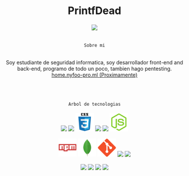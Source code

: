 <h1 align="center">PrintfDead</h1>
<p align="center" align-items="center">
  <img align="center" src="https://komarev.com/ghpvc/?username=PrintfDead"/><br><br>
  <p align="center">
    <code>Sobre mi</code><br><br>
    <p align="center">Soy estudiante de seguridad informatica, soy desarrollador front-end and back-end, programo de todo un poco, tambien hago pentesting. <br> <a href="https://home.nyfoo-pro.ml/">home.nyfoo-pro.ml (Proximamente)</a></p>
  </p><br><br>
  <p align="center">
    <code>Arbol de tecnologias</code><br><br>
    <img src="https://upload.wikimedia.org/wikipedia/commons/thumb/4/4c/Typescript_logo_2020.svg/1024px-Typescript_logo_2020.svg.png" width=50></img>
    <img src="https://upload.wikimedia.org/wikipedia/commons/thumb/6/61/HTML5_logo_and_wordmark.svg/512px-HTML5_logo_and_wordmark.svg.png" width=50></img>
    <img src="https://raw.githubusercontent.com/devicons/devicon/master/icons/css3/css3-original-wordmark.svg" width=50></img>
    <img src="https://upload.wikimedia.org/wikipedia/commons/thumb/9/99/Unofficial_JavaScript_logo_2.svg/1200px-Unofficial_JavaScript_logo_2.svg.png" width=50</img>
    <img src="https://upload.wikimedia.org/wikipedia/commons/thumb/c/c3/Python-logo-notext.svg/1200px-Python-logo-notext.svg.png" width=50></img>
    <img src="https://raw.githubusercontent.com/devicons/devicon/master/icons/nodejs/nodejs-original.svg" width=50></img></img></br></br>
    <img src="https://raw.githubusercontent.com/devicons/devicon/master/icons/npm/npm-original-wordmark.svg" width=50></img>
    <img src="https://raw.githubusercontent.com/devicons/devicon/master/icons/mongodb/mongodb-original.svg" width=50></img>
    <img src="https://raw.githubusercontent.com/devicons/devicon/master/icons/git/git-original.svg" width=50></img>
    <img src="https://iconape.com/wp-content/png_logo_vector/express-js-logo.png" width="50"></img>
    <img src="https://upload.wikimedia.org/wikipedia/commons/thumb/9/91/Electron_Software_Framework_Logo.svg/2048px-Electron_Software_Framework_Logo.svg.png" width=50></img></br></br>
    <img src="https://1000marcas.net/wp-content/uploads/2020/11/MySQL-logo.png" width=50></img>
    <img src="https://icons-for-free.com/iconfiles/png/512/design+development+facebook+framework+mobile+react+icon-1320165723839064798.png" width=50>
    <img src="https://progsoft.net/images/metasploit-community-edition-icon-6b894e45f96681688c6d29e0376a7ed5aaa636e1.png" width=50></img>
    <img src="https://upload.wikimedia.org/wikipedia/commons/thumb/3/3f/Fedora_logo.svg/1024px-Fedora_logo.svg.png" width=50></img>
    <!--<img src="https://upload.wikimedia.org/wikipedia/commons/thumb/1/18/ISO_C%2B%2B_Logo.svg/306px-ISO_C%2B%2B_Logo.svg.png" width=50></img> lo pondre cuando sea semi-senior en c++-->
  </p>
    
</p>
